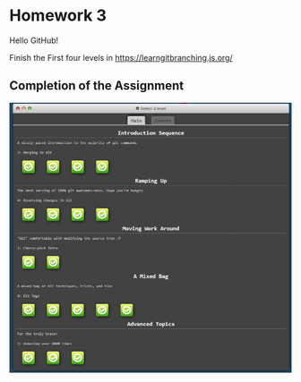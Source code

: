 
# Homework 3
Hello GitHub!

Finish the First four levels in https://learngitbranching.js.org/ 

## Completion of the Assignment

![Completed Assignment](/screenshots/GitHub.png)

